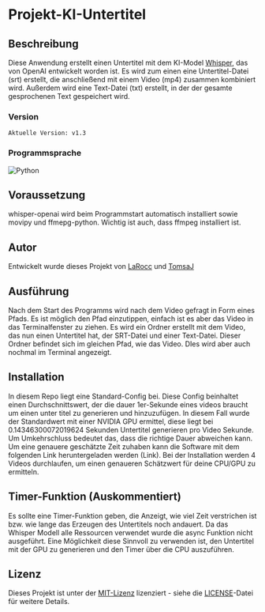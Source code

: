 # Projekt-KI-Untertitel

## Beschreibung
Diese Anwendung erstellt einen Untertitel mit dem KI-Model [Whisper](https://github.com/openai/whisper), das von OpenAI entwickelt worden ist. Es wird zum einen eine Untertitel-Datei (srt) erstellt,
die anschließend mit einem Video (mp4) zusammen kombiniert wird. Außerdem wird eine Text-Datei (txt) erstellt, in der der gesamte gesprochenen Text gespeichert wird.

### Version
    Aktuelle Version: v1.3

### Programmsprache
![Python](https://img.shields.io/badge/python-3670A0?style=for-the-badge&logo=python&logoColor=ffdd54)

## Voraussetzung
whisper-openai wird beim Programmstart automatisch installiert sowie movipy und ffmepg-python. Wichtig ist auch, dass ffmpeg installiert ist.

## Autor
Entwickelt wurde dieses Projekt von [LaRocc](https://www.github.com/LaRocc) und [TomsaJ](https://www.github.com/TomsaJ)



## Ausführung
Nach dem Start des Programms wird nach dem Video gefragt in Form eines Pfads. Es ist möglich den Pfad einzutippen, einfach ist es aber das Video in das Terminalfenster zu ziehen. Es wird ein Ordner erstellt mit dem Video, das nun einen Untertitel hat, der SRT-Datei und einer Text-Datei.
Dieser Ordner befindet sich im gleichen Pfad, wie das Video. DIes wird aber auch nochmal im Terminal angezeigt.

## Installation
In diesem Repo liegt eine Standard-Config bei. Diese Config beinhaltet einen Durchschnittswert, der die dauer 1er-Sekunde eines videos braucht um einen unter titel zu generieren und hinzuzufügen.
In diesem Fall wurde der Standardwert mit einer NVIDIA GPU ermittel, diese liegt bei 0.14346300072019624 Sekunden Untertitel generieren pro Video Sekunde.
Um Umkehrschluss bedeutet das, dass die richtige Dauer abweichen kann. 
Um eine genauere geschätzte Zeit zuhaben kann die Software mit dem folgenden Link heruntergeladen werden (Link). Bei der Installation werden 4 Videos durchlaufen, um einen genaueren Schätzwert für 
deine CPU/GPU zu ermitteln.

## Timer-Funktion (Auskommentiert)
Es sollte eine Timer-Funktion geben, die Anzeigt, wie viel Zeit verstrichen ist bzw. wie lange das Erzeugen des Untertitels noch andauert.
Da das Whisper Modell alle Ressourcen verwendet wurde die async Funktion nicht ausgeführt. 
Eine Möglichkeit diese Sinnvoll zu verwenden ist, den Untertitel mit der GPU zu generieren und den Timer über die CPU auszuführen.

## Lizenz
Dieses Projekt ist unter der [MIT-Lizenz](LICENSE) lizenziert - siehe die [LICENSE](LICENSE)-Datei für weitere Details.
